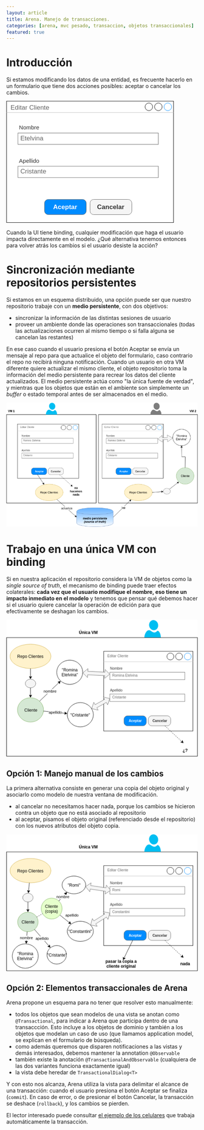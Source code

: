 ```yaml
---
layout: article
title: Arena. Manejo de transacciones.
categories: [arena, mvc pesado, transaccion, objetos transaccionales]
featured: true
---
```


# Introducción

Si estamos modificando los datos de una entidad, es frecuente hacerlo en un formulario que tiene dos acciones posibles: aceptar o cancelar los cambios.

![edicion-1](/img/wiki/arena_transaction.png)

Cuando la UI tiene binding, cualquier modificación que haga el usuario impacta directamente en el modelo. ¿Qué alternativa tenemos entonces para volver atrás los cambios si el usuario desiste la acción?

# Sincronización mediante repositorios persistentes

Si estamos en un esquema distribuido, una opción puede ser que nuestro repositorio trabaje con un **medio persistente**, con dos objetivos:

- sincronizar la información de las distintas sesiones de usuario
- proveer un ambiente donde las operaciones son transaccionales (todas las actualizaciones ocurren al mismo tiempo o si falla alguna se cancelan las restantes)

En ese caso cuando el usuario presiona el botón Aceptar se envía un mensaje al repo para que actualice el objeto del formulario, caso contrario el repo no recibirá ninguna notificación. Cuando un usuario en otra VM diferente quiere actualizar el mismo cliente, el objeto repositorio toma la información del medio persistente para recrear los datos del cliente actualizados. El medio persistente actúa como "la única fuente de verdad", y mientras que los objetos que están en el ambiente son simplemente un _buffer_ o estado temporal antes de ser almacenados en el medio.

![two_users](/img/wiki/arena_transactions_2.png)

# Trabajo en una única VM con binding

Si en nuestra aplicación el repositorio considera la VM de objetos como la _single source of truth_, el mecanismo de binding puede traer efectos colaterales: **cada vez que el usuario modifique el nombre, eso tiene un impacto inmediato en el modelo** y tenemos que pensar qué debemos hacer si el usuario quiere cancelar la operación de edición para que efectivamente se deshagan los cambios.

![single_vm](/img/wiki/arena_transactions_3.png)

## Opción 1: Manejo manual de los cambios

La primera alternativa consiste en generar una copia del objeto original y asociarlo como modelo de nuestra ventana de modificación.

- al cancelar no necesitamos hacer nada, porque los cambios se hicieron contra un objeto que no está asociado al repositorio
- al aceptar, pisamos el objeto original (referenciado desde el repositorio) con los nuevos atributos del objeto copia.

![copy](/img/wiki/arena_transactions_4.png)

## Opción 2: Elementos transaccionales de Arena

Arena propone un esquema para no tener que resolver esto manualmente:

- todos los objetos que sean modelos de una vista se anotan como `@Transactional`, para indicar a Arena que participa dentro de una transaccción. Esto incluye a los objetos de dominio y también a los objetos que modelan un caso de uso (que llamamos application model, se explican en el formulario de búsqueda).
- como además queremos que disparen notificaciones a las vistas y demás interesados, debemos mantener la annotation `@Observable`
- también existe la anotación `@TransactionalAndObservable` (cualquiera de las dos variantes funciona exactamente igual)
- la vista debe heredar de `TransactionalDialog<T>`

Y con esto nos alcanza, Arena utiliza la vista para delimitar el alcance de una transacción: cuando el usuario presiona el botón Aceptar se finaliza (`commit`). En caso de error, o de presionar el botón Cancelar, la transacción se deshace (`rollback`), y los cambios se pierden.

El lector interesado puede consultar [el ejemplo de los celulares](https://github.com/uqbar-project/eg-celulares-ui-arena-xtend) que trabaja automáticamente la transacción.
